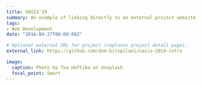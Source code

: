 ```yaml
---
title: OASIS'19 
summary: An example of linking directly to an external project website using `OASIS'19`.
tags:
- Web Development
date: "2016-04-27T00:00:00Z"

# Optional external URL for project (replaces project detail page).
external_link: https://github.com/dvm-bitspilani/oasis-2019-intro

image:
  caption: Photo by Toa Heftiba on Unsplash
  focal_point: Smart
---
```


